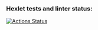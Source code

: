 ### Hexlet tests and linter status:
[![Actions Status](https://github.com/Ann310-front/frontend-project-44/actions/workflows/hexlet-check.yml/badge.svg)](https://github.com/Ann310-front/frontend-project-44/actions)